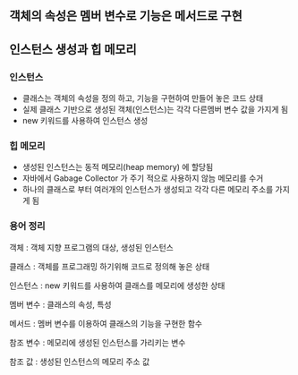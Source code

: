 ## 객체의 속성은 멤버 변수로 기능은 메서드로 구현

## 인스턴스 생성과 힙 메모리

### 인스턴스
- 클래스는 객체의 속성을 정의 하고, 기능을 구현하여 만들어 놓은 코드 상태
- 실제 클래스 기반으로 생성된 객체(인스턴스)는 각각 다른멤버 변수 값을 가지게 됨
- new 키워드를 사용하여 인스턴스 생성

### 힙 메모리
- 생성된 인스턴스는 동적 메모리(heap memory) 에 할당됨
- 자바에서 Gabage Collector 가 주기 적으로 사용하지 않늠 메모리를 수거
- 하나의 클래스로 부터 여러개의 인스턴스가 생성되고 각각 다른 메모리 주소를 가지게 됨

### 용어 정리

객체 : 객체 지향 프로그램의 대상, 생성된 인스턴스

클래스 : 객체를 프로그래밍 하기위해 코드로 정의해 놓은 상태

인스턴스 : new 키워드를 사용하여 클래스를 메모리에 생성한 상태

멤버 변수 : 클래스의 속성, 특성

메서드 : 멤버 변수를 이용하여 클래스의 기능을 구현한 함수

참조 변수 : 메모리에 생성된 인스턴스를 가리키는 변수

참조 값 : 생성된 인스턴스의 메모리 주소 값
